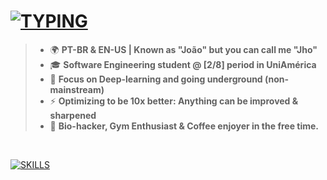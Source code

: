 # [![TYPING](https://readme-typing-svg.demolab.com?font=JetBrainsMono+NF&weight=900&size=26&pause=1000&vCenter=true&width=438&lines=%F0%9F%91%8B+WHAT'S-UP!+I'm+Jho.;%F0%9F%8C%8D+Might+you+follow%3F)](https://git.io/typing-svg)

> - 🌍 **PT-BR &  EN-US | Known as "João" but you can call me "Jho"**
> - 🎓 **Software Engineering student @ [2/8] period in UniAmérica**
> - 🧠 **Focus on Deep-learning and going underground (non-mainstream)**
> - ⚡ **Optimizing to be 10x better: Anything can be improved & sharpened**
> - 🧬 **Bio-hacker, Gym Enthusiast & Coffee enjoyer in the free time.**

<br>

[![SKILLS](https://skillicons.dev/icons?i=rust,git,html,js,python,npm,discord,css,ts,c,vscode,react,nodejs,notion,github,obsidian,vite&theme=dark)](https://skillicons.dev/)


